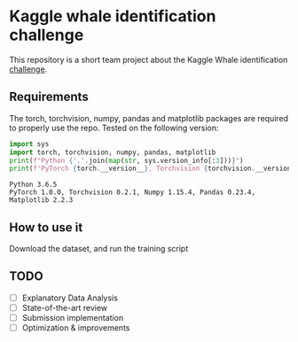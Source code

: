 # Kaggle whale identification challenge
This repository is a short team project about the Kaggle Whale identification [challenge](https://www.kaggle.com/c/humpback-whale-identification). 

## Requirements

The torch, torchvision, numpy, pandas and matplotlib packages are required to properly use the repo.
Tested on the following version:

```python
import sys
import torch, torchvision, numpy, pandas, matplotlib
print(f"Python {'.'.join(map(str, sys.version_info[:3]))}")
print(f'PyTorch {torch.__version__}, Torchvision {torchvision.__version__}, Numpy {numpy.__version__}, Pandas {pandas.__version__}, Matplotlib {matplotlib.__version__}')
```

```console
Python 3.6.5
PyTorch 1.0.0, Torchvision 0.2.1, Numpy 1.15.4, Pandas 0.23.4, Matplotlib 2.2.3
```

## 

## How to use it

Download the dataset, and run the training script

## TODO

- [ ] Explanatory Data Analysis
- [ ] State-of-the-art review
- [ ] Submission implementation
- [ ] Optimization & improvements